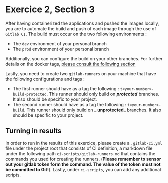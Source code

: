 # Exercice 2, Section 3

After having containerized the applications and pushed the images locally, you are to automate the build and push of
each image through the use of `Gitlab CI`. The build must occur on the two following environments :

- The `dev` environment of your personal branch
- The `prod` environment of your personal branch

Additionally, you can configure the build on your other branches. For further details on the docker
tags, [please consult the following section](outlines.md#docker-image-names-and-tags)

Lastly, you need to create two `gitlab-runners` on your machine that have the following configurations and tags :

* The first runner should have as a tag the following : `t<your-number>-build-protected`. This runner should only build
  on **_protected_** branches. It also should be specific to your project.
* The second runner should have as a tag the following : `t<your-number>-build`. This runner should only build on **_
  unprotected_** branches. It also should be specific to your project.

## Turning in results

In order to run in the results of this exercice, please create a `.gitlab-ci.yml` file under the project root that
consists of CI definition, a markdown file under the following path `ci-scripts/gitlab-runners.md` that contains the
commands you used for creating the runners. (__Please remember to sensor out your gitlab token form the command. The
value of the token must not be committed to Git!__). 
Lastly, under `ci-scripts`, you can add any additional scripts.